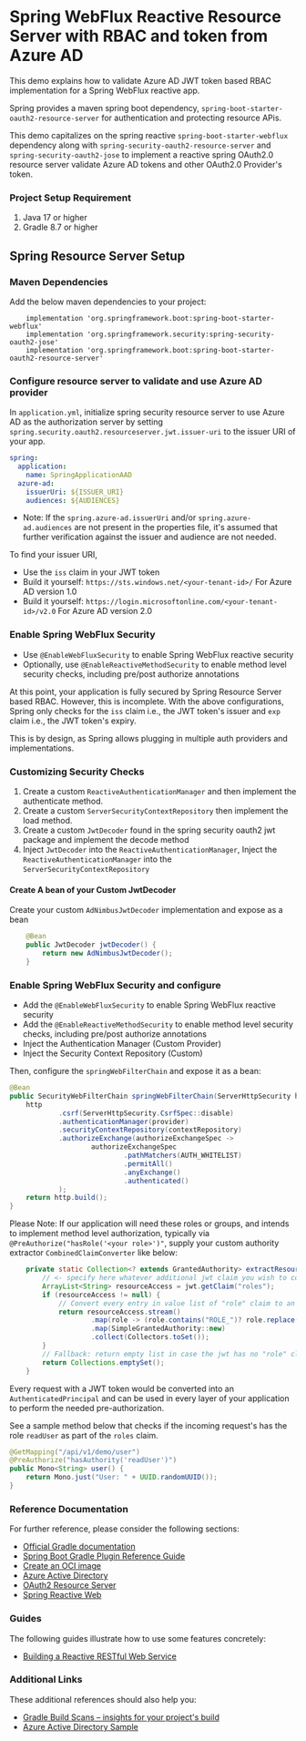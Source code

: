 # Spring WebFlux Reactive Resource Server with RBAC and token from Azure AD

This demo explains how to validate Azure AD JWT token based RBAC implementation for a Spring WebFlux reactive app.

Spring provides a maven spring boot dependency, `spring-boot-starter-oauth2-resource-server` for authentication and 
protecting resource APis.

This demo capitalizes on the spring reactive `spring-boot-starter-webflux` dependency along with 
`spring-security-oauth2-resource-server` and `spring-security-oauth2-jose` to implement a reactive spring OAuth2.0 
resource server validate Azure AD tokens and other OAuth2.0 Provider's token.

### Project Setup Requirement
1. Java 17 or higher
2. Gradle 8.7 or higher

## Spring Resource Server Setup

### Maven Dependencies

Add the below maven dependencies to your project:

```
    implementation 'org.springframework.boot:spring-boot-starter-webflux'
    implementation 'org.springframework.security:spring-security-oauth2-jose'
    implementation 'org.springframework.boot:spring-boot-starter-oauth2-resource-server'
```

### Configure resource server to validate and use Azure AD provider

In `application.yml`, initialize spring security resource server to use Azure AD as the authorization server by setting
`spring.security.oauth2.resourceserver.jwt.issuer-uri` to the issuer URI of your app.

```yaml
spring:
  application:
    name: SpringApplicationAAD
  azure-ad:
    issuerUri: ${ISSUER_URI}
    audiences: ${AUDIENCES}
```
* Note: If the `spring.azure-ad.issuerUri` and/or `spring.azure-ad.audiences` are not present in the properties file, 
it's assumed that further verification against the issuer and audience are not needed.

To find your issuer URI,
- Use the `iss` claim in your JWT token
- Build it yourself: `https://sts.windows.net/<your-tenant-id>/` For Azure AD version 1.0
- Build it yourself: `https://login.microsoftonline.com/<your-tenant-id>/v2.0` For Azure AD version 2.0

### Enable Spring WebFlux Security

- Use `@EnableWebFluxSecurity` to enable Spring WebFlux reactive security
- Optionally, use `@EnableReactiveMethodSecurity` to enable method level security checks, including pre/post authorize annotations

At this point, your application is fully secured by Spring Resource Server based RBAC. However, this is incomplete. 
With the above configurations, Spring only checks for the `iss` claim i.e., the JWT token's issuer and `exp` claim i.e., the JWT token's expiry.

This is by design, as Spring allows plugging in multiple auth providers and implementations.

### Customizing Security Checks

1. Create a custom `ReactiveAuthenticationManager` and then implement the authenticate method.
2. Create a custom `ServerSecurityContextRepository` then implement the load method.
3. Create a custom `JwtDecoder` found in the spring security oauth2 jwt package and implement the decode method
4. Inject `JwtDecoder` into the `ReactiveAuthenticationManager`, Inject the `ReactiveAuthenticationManager` into the `ServerSecurityContextRepository`

#### Create A bean of your Custom JwtDecoder

Create your custom `AdNimbusJwtDecoder` implementation and expose as a bean

```java
    @Bean
    public JwtDecoder jwtDecoder() {
        return new AdNimbusJwtDecoder();
    }
```

### Enable Spring WebFlux Security and configure

- Add the `@EnableWebFluxSecurity` to enable Spring WebFlux reactive security
- Add the `@EnableReactiveMethodSecurity` to enable method level security checks, including pre/post authorize annotations
- Inject the Authentication Manager (Custom Provider)
- Inject the Security Context Repository (Custom)

Then, configure the `springWebFilterChain` and expose it as a bean:

```java
@Bean
public SecurityWebFilterChain springWebFilterChain(ServerHttpSecurity http) {
    http
            .csrf(ServerHttpSecurity.CsrfSpec::disable)
            .authenticationManager(provider)
            .securityContextRepository(contextRepository)
            .authorizeExchange(authorizeExchangeSpec ->
                    authorizeExchangeSpec
                            .pathMatchers(AUTH_WHITELIST)
                            .permitAll()
                            .anyExchange()
                            .authenticated()
            );
    return http.build();
}
```

Please Note:
If our application will need these roles or groups,  and intends to implement method level authorization, 
typically via `@PreAuthorize("hasRole('<your role>')"`, supply your custom authority extractor `CombinedClaimConverter` 
like below:

```java
    private static Collection<? extends GrantedAuthority> extractResourceRoles(final Jwt jwt) {
        // <- specify here whatever additional jwt claim you wish to convert to authority
        ArrayList<String> resourceAccess = jwt.getClaim("roles");
        if (resourceAccess != null) {
            // Convert every entry in value list of "role" claim to an Authority - new SimpleGrantedAuthority("ROLE_" + x))
            return resourceAccess.stream()
                    .map(role -> (role.contains("ROLE_")? role.replace("ROLE_", "") : role))
                    .map(SimpleGrantedAuthority::new)
                    .collect(Collectors.toSet());
        }
        // Fallback: return empty list in case the jwt has no "role" claim.
        return Collections.emptySet();
    }
```

Every request with a JWT token would be converted into an `AuthenticatedPrincipal` and can be used in every layer of 
your application to perform the needed pre-authorization.

See a sample method below that checks if the incoming request's has the role `readUser` as part of the `roles` claim.

```java
@GetMapping("/api/v1/demo/user")
@PreAuthorize("hasAuthority('readUser')")
public Mono<String> user() {
    return Mono.just("User: " + UUID.randomUUID());
}
```

### Reference Documentation

For further reference, please consider the following sections:

* [Official Gradle documentation](https://docs.gradle.org)
* [Spring Boot Gradle Plugin Reference Guide](https://docs.spring.io/spring-boot/docs/3.2.5/gradle-plugin/reference/html/)
* [Create an OCI image](https://docs.spring.io/spring-boot/docs/3.2.5/gradle-plugin/reference/html/#build-image)
* [Azure Active Directory](https://microsoft.github.io/spring-cloud-azure/current/reference/html/index.html#spring-security-with-azure-active-directory)
* [OAuth2 Resource Server](https://docs.spring.io/spring-boot/docs/3.2.5/reference/htmlsingle/index.html#web.security.oauth2.server)
* [Spring Reactive Web](https://docs.spring.io/spring-boot/docs/3.2.5/reference/htmlsingle/index.html#web.reactive)

### Guides

The following guides illustrate how to use some features concretely:

* [Building a Reactive RESTful Web Service](https://spring.io/guides/gs/reactive-rest-service/)

### Additional Links

These additional references should also help you:

* [Gradle Build Scans – insights for your project's build](https://scans.gradle.com#gradle)
* [Azure Active Directory Sample](https://aka.ms/spring/samples/latest/aad)


